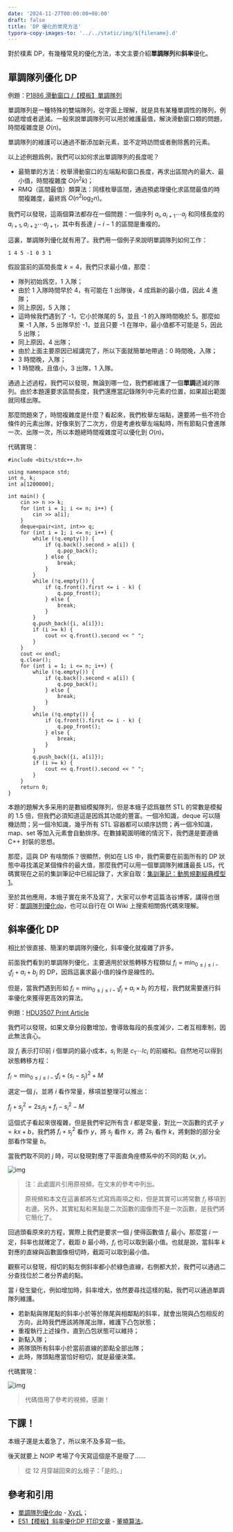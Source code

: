 ```yaml
---
date: '2024-11-27T00:00:00+08:00'
draft: false
title: 'DP 優化的常見方法'
typora-copy-images-to: '../../static/img/${filename}.d'
---
```


對於樸素 DP，有幾種常見的優化方法，本文主要介紹**單調隊列**和**斜率**優化。

## 單調隊列優化 DP

例題：[P1886 滑動窗口 /【模板】單調隊列](https://www.luogu.com.cn/problem/P1886)

單調隊列是一種特殊的雙端隊列，從字面上理解，就是具有某種單調性的隊列，例如遞增或者遞減。一般來說單調隊列可以用於維護最值，解決滑動窗口類的問題，時間複雜度是 $O(n)$。

單調隊列的維護可以通過不斷添加新元素，並不定時訪問或者刪除舊的元素。

以上述例題爲例，我們可以如何求出單調隊列的長度呢？

- 最簡單的方法：枚舉滑動窗口的左端點和窗口長度，再求出區間內的最大、最小值，時間複雜度 $O(n^{2}k)$；
- RMQ（區間最值）類算法：同樣枚舉區間，通過預處理優化求區間最值的時間複雜度，最終爲 $O(n^2 \log_{2} n)$。

我們可以發現，這兩個算法都存在一個問題：一個序列 $a_{i},a_{i+1} \cdots a_{j}$ 和同樣長度的 $a_{i+1},a_{i+2} \cdots a_{j+1}$，其中有長達 $j-i-1$ 的區間是重複的。

這裏，單調隊列優化就有用了。我們用一個例子來說明單調隊列如何工作：

```
1 4 5 -1 0 3 1
```

假設當前的區間長度 $k=4$，我們只求最小值，那麼：

- 隊列初始爲空，1 入隊；
- 由於 1 入隊時間早於 4，有可能在 1 出隊後，4 成爲新的最小值，因此 4 進隊；
- 同上原因，5 入隊；
- 這時候我們遇到了 -1，它小於隊尾的 5，並且 -1 的入隊時間晚於 5。那麼如果 -1 入隊，5 出隊早於 -1，並且只要 -1 在隊中，最小值都不可能是 5，因此 5 出隊；
- 同上原因，4 出隊；
- 由於上面主要原因已經講完了，所以下面就簡單地帶過：0 時間晚，入隊；
- 3 時間晚，入隊；
- 1 時間晚，且值小，3 出隊，1 入隊。

通過上述過程，我們可以發現，無論到哪一位，我們都維護了一個**單調**遞減的隊列。由於本題還要求區間長度，我們還應當記錄隊列中元素的位置，如果超出範圍就同樣出隊。

那麼問題來了，時間複雜度是什麼？看起來，我們枚舉左端點，還要將一些不符合條件的元素出隊，好像來到了二次方，但是考慮枚舉左端點時，所有節點只會進隊一次、出隊一次，所以本題總時間複雜度可以優化到 $O(n)$。

代碼實現：

```
#include <bits/stdc++.h>

using namespace std;
int n, k;
int a[1200000];

int main() {
    cin >> n >> k;
    for (int i = 1; i <= n; i++) {
        cin >> a[i];
    }
    deque<pair<int, int>> q;
    for (int i = 1; i <= n; i++) {
        while (!q.empty()) {
            if (q.back().second > a[i]) {
                q.pop_back();
            } else {
                break;
            }
        }
        while (!q.empty()) {
            if (q.front().first <= i - k) {
                q.pop_front();
            } else {
                break;
            }
        }
        q.push_back({i, a[i]});
        if (i >= k) {
            cout << q.front().second << " ";
        }
    }
    cout << endl;
    q.clear();
    for (int i = 1; i <= n; i++) {
        while (!q.empty()) {
            if (q.back().second < a[i]) {
                q.pop_back();
            } else {
                break;
            }
        }
        while (!q.empty()) {
            if (q.front().first <= i - k) {
                q.pop_front();
            } else {
                break;
            }
        }
        q.push_back({i, a[i]});
        if (i >= k) {
            cout << q.front().second << " ";
        }
    }
    return 0;
}
```

本題的題解大多采用的是數組模擬隊列，但是本蛾子認爲雖然 STL 的常數是模擬的 1.5 倍，但我們必須知道這是因爲其功能的豐富。一個冷知識，deque 可以隨機訪問；另一個冷知識，幾乎所有 STL 容器都可以順序訪問；再一個冷知識，map、set 等加入元素會自動排序。在數據範圍明確的情況下，我們還是要遵循 C++ 封裝的思想。

那麼，這與 DP 有啥關係？很顯然，例如在 LIS 中，我們需要在前面所有的 DP 狀態中尋找滿足某個條件的最大值，那麼我們可以用一個單調隊列維護最長 LIS，代碼實現在之前的集訓筆記中已經記錄了，大家自取：[集訓筆記：動態規劃經典模型 1](https://old.bug-barrel.top/archives/55)。

至於其他應用，本蛾子實在來不及寫了，大家可以參考這篇洛谷博客，講得也很好：[單調隊列優化dp](https://www.luogu.com.cn/article/1u1affxp)，也可以自行在 OI Wiki 上搜索相關僞代碼來理解。

## 斜率優化 DP

相比於很直接、簡潔的單調隊列優化，斜率優化就複雜了許多。

前面我們看到的單調隊列優化，主要適用於狀態轉移方程類似 $f_{i}=\min_{0 \leq j \leq i-1} f_{j}+a_{i}+b_{j}$ 的 DP，因爲這裏求最小值的操作是線性的。

但是，當我們遇到形如 $f_{i}=\min_{0 \leq j \leq i-1} f_{j}+a_{i} \times b_{j}$ 的方程，我們就需要進行斜率優化來獲得更高效的算法。

例題：[HDU3507 Print Article](https://vjudge.net/problem/HDU-3507)

我們可以發現，如果文章分段數增加，會導致每段的長度減少，二者互相牽制，因此無法貪心。

設 $f_{i}$ 表示打印前 $i$ 個單詞的最小成本，$s_{i}$ 則是 $c_{1} \cdots lc_{i}$ 的前綴和。自然地可以得到狀態轉移方程：

$f_{i}=\min_{0 \leq j \leq i-1} f_{i}+(s_{i}-s_{j})^2+M$

選定一個 $j$，並將 $i$ 看作常量，移項並整理可以推出：

$f_{j}+s_{j}^2=2s_{i} s_{j}+f_{i}-s_{i}^2-M$

這個式子看起來很複雜，但是我們牢記所有含 $i$ 都是常量，對比一次函數的式子 $y=kx+b$，我們將 $f_{i}+s_{j}^2$ 看作 $y$，將 $s_{j}$ 看作 $x$，將 $2s_{i}$ 看作 $k$，將剩餘的部分全部看作常量 $b$。

當我們取不同的 $j$ 時，可以發現對應了平面直角座標系中的不同的點 $(x,y)$。

![img](../../static/img/1ec9f00dde.d/image-27.png)

> 注：此處圖片引用原視頻，在文末的參考中列出。
>
> 原視頻和本文在這裏都將左式寫爲兩項之和，但是其實可以將常數 $f_{j}$ 移項到右邊。另外，其實紅點和黑點是二次函數的圖像而不是一次函數，是我們將它簡化了。

回過頭看原來的方程，實際上我們是要求一個 $j$ 使得函數值 $f_{i}$ 最小。那麼當 $i$ 一定，斜率也就確定了，截距 $b$ 最小時，$f_{i}$ 也可以取到最小值。也就是說，當斜率 $k$ 對應的直線與函數圖像相切時，截距可以取到最小值。

觀察可以發現，相切的點左側斜率都小於綠色直線，右側都大於，我們可以通過二分查找位於二者分界處的點。

當 $i$ 發生變化，例如增加時，斜率增大，依然要尋找這樣的點，我們可以通過單調隊列維護。

- 若新點與隊尾點的斜率小於等於隊尾與相鄰點的斜率，就會出現與凸包相反的方向，此時我們應該將隊尾出隊，維護下凸包狀態；
- 重複執行上述操作，直到凸包狀態可以維持；
- 新點入隊；
- 將隊頭所有斜率小於當前直線的節點全部出隊；
- 此時，隊頭點應當恰好相切，就是最優決策。

代碼實現：

![img](../../static/img/1ec9f00dde.d/image-28.png)

> 代碼借用了參考的視頻，感謝！

## 下課！

本蛾子還是太着急了，所以來不及多寫一些。

後天就要上 NOIP 考場了今天寫這個是不是廢了……

> 從 12 月穿越回來的幺蛾子：「是的。」

## 參考和引用

- [單調隊列優化dp](https://www.luogu.com.cn/article/1u1affxp) - [XyzL](https://www.luogu.com.cn/user/130812)；
- [E51【模板】斜率優化DP 打印文章](https://www.bilibili.com/video/BV1CM4y147Ef) - [董曉算法](https://space.bilibili.com/517494241)。
